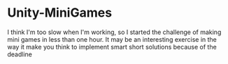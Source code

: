 # Unity-MiniGames
I think I'm too slow when I'm working, so I started the challenge of making mini games in less than one hour.
It may be an interesting exercise in the way it make you think to implement smart short solutions because of the deadline
